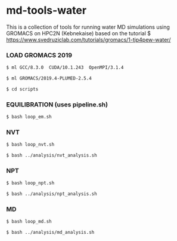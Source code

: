 # md-tools-water

This is a collection of tools for running water MD simulations using GROMACS on HPC2N (Kebnekaise)
based on the tutorial
$ https://www.svedruziclab.com/tutorials/gromacs/1-tip4pew-water/


### LOAD GROMACS 2019

```bash 
$ ml GCC/8.3.0  CUDA/10.1.243  OpenMPI/3.1.4

$ ml GROMACS/2019.4-PLUMED-2.5.4

$ cd scripts
```

### EQUILIBRATION (uses pipeline.sh)
```bash 
$ bash loop_em.sh
```

### NVT
```bash 
$ bash loop_nvt.sh

$ bash ../analysis/nvt_analysis.sh
```

### NPT
```bash 
$ bash loop_npt.sh

$ bash ../analysis/npt_analysis.sh
```

### MD
```bash 
$ bash loop_md.sh

$ bash ../analysis/md_analysis.sh
```

